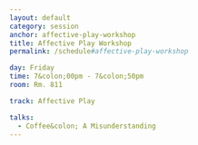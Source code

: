 ```yaml
---
layout: default
category: session
anchor: affective-play-workshop
title: Affective Play Workshop
permalink: /schedule#affective-play-workshop

day: Friday
time: 7&colon;00pm - 7&colon;50pm
room: Rm. 811

track: Affective Play

talks:
  - Coffee&colon; A Misunderstanding
---
```

